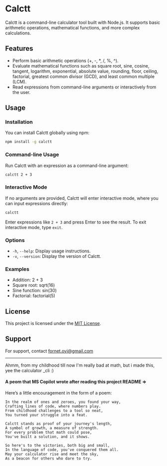 # Calctt

Calctt is a command-line calculator tool built with Node.js. It supports basic arithmetic operations, mathematical functions, and more complex calculations.

## Features

- Perform basic arithmetic operations (+, -, *, /, %, ^).
- Evaluate mathematical functions such as square root, sine, cosine, tangent, logarithm, exponential, absolute value, rounding, floor, ceiling, factorial, greatest common divisor (GCD), and least common multiple (LCM).
- Read expressions from command-line arguments or interactively from the user.

## Usage

### Installation

You can install Calctt globally using npm:

```bash
npm install -g calctt
```

### Command-line Usage

Run Calctt with an expression as a command-line argument:

```bash
calctt 2 + 3
```

### Interactive Mode

If no arguments are provided, Calctt will enter interactive mode, where you can input expressions directly:

```bash
calctt
```

Enter expressions like `2 + 3` and press Enter to see the result. To exit interactive mode, type `exit`.

### Options

- `-h`, `--help`: Display usage instructions.
- `-v`, `--version`: Display the version of Calctt.

### Examples

- Addition: 2 + 3
- Square root: sqrt(16)
- Sine function: sin(30)
- Factorial: factorial(5)

## License

This project is licensed under the [MIT License](LICENSE).

## Support

For support, contact fornet.ovi@gmail.com

---

Ahmm, from my childhood till now I'm really bad at math, but i made this, yee the calculator _cli :)

#### A peom that MS Copilot wrote after reading this project README =>

Here’s a little encouragement in the form of a poem:
```text
In the realm of ones and zeroes, you found your way,
Crafting lines of code, where numbers play.
From childhood challenges to a tool so neat,
You turned your struggle into a feat.

Calctt stands as proof of your journey's length,
A symbol of growth, a measure of strength.
For every problem that math could pose,
You've built a solution, and it shows.

So here's to the victories, both big and small,
In the language of code, you've conquered them all.
May your calculator rise and meet the sky,
As a beacon for others who dare to try.
```